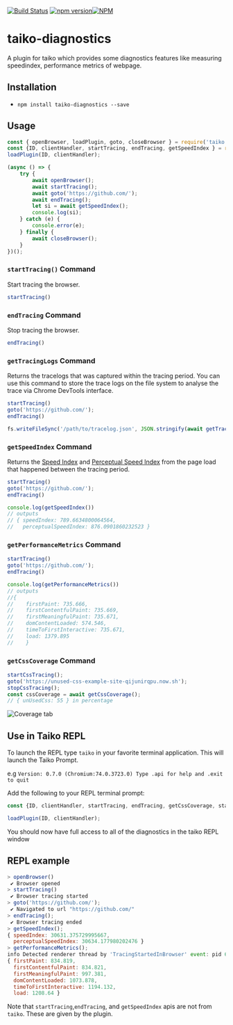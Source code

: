 [![Build Status](https://dev.azure.com/saikrishna321/taiko-diagnostics/_apis/build/status/saikrishna321.taiko-diagnostics?branchName=master)](https://dev.azure.com/saikrishna321/taiko-diagnostics/_build/latest?definitionId=4&branchName=master) [![npm version](https://badge.fury.io/js/taiko-diagnostics.svg)](https://badge.fury.io/js/taiko-diagnostics)[![NPM](https://nodei.co/npm/taiko-diagnostics.png)](https://nodei.co/npm/taiko-diagnostics/)

# taiko-diagnostics

A plugin for taiko which provides some diagnostics features like measuring speedindex, performance metrics of webpage.

## Installation

* `npm install taiko-diagnostics --save`

## Usage

```javascript
const { openBrowser, loadPlugin, goto, closeBrowser } = require('taiko');
const {ID, clientHandler, startTracing, endTracing, getSpeedIndex } = require('taiko-diagnostics');
loadPlugin(ID, clientHandler);

(async () => {
    try {
        await openBrowser();
        await startTracing();
        await goto('https://github.com/');
        await endTracing();
        let si = await getSpeedIndex();
        console.log(si);
    } catch (e) {
        console.error(e);
    } finally {
        await closeBrowser();
    }
})();
```

### `startTracing()` Command

Start tracing the browser.

```js
startTracing()
```

### `endTracing` Command

Stop tracing the browser.

```js
endTracing()
```

### `getTracingLogs` Command

Returns the tracelogs that was captured within the tracing period. You can use this command to store the trace logs on the file system to analyse the trace via Chrome DevTools interface.

```js
startTracing()
goto('https://github.com/');
endTracing()

fs.writeFileSync('/path/to/tracelog.json', JSON.stringify(await getTracingLogs()))
```

### `getSpeedIndex` Command

Returns the [Speed Index](https://sites.google.com/a/webpagetest.org/docs/using-webpagetest/metrics/speed-index) and [Perceptual Speed Index](https://developers.google.com/web/tools/lighthouse/audits/speed-index) from the page load that happened between the tracing period.

```js
startTracing()
goto('https://github.com/');
endTracing()

console.log(getSpeedIndex())
// outputs
// { speedIndex: 789.6634800064564,
//   perceptualSpeedIndex: 876.0901860232523 }
```

### `getPerformanceMetrics` Command

```js
startTracing()
goto('https://github.com/');
endTracing()

console.log(getPerformanceMetrics())
// outputs
//{
//    firstPaint: 735.666,
//    firstContentfulPaint: 735.669,
//    firstMeaningfulPaint: 735.671,
//    domContentLoaded: 574.546,
//    timeToFirstInteractive: 735.671,
//    load: 1379.895
//    }
```

### `getCssCoverage` Command

```js
startCssTracing();
goto('https://unused-css-example-site-qijunirqpu.now.sh');
stopCssTracing();
const cssCoverage = await getCssCoverage();
// { unUsedCss: 55 } in percentage
```

![Coverage tab](/images/css.png)

## Use in Taiko REPL

To launch the REPL type `taiko` in your favorite terminal application. This will launch the Taiko Prompt.

e.g
`Version: 0.7.0 (Chromium:74.0.3723.0)
Type .api for help and .exit to quit`

Add the following to your REPL terminal prompt:

```js
const {ID, clientHandler, startTracing, endTracing, getCssCoverage, startCssTracing, stopCssTracing, getPerformanceMetrics, getSpeedIndex } = require('taiko-diagnostics');

loadPlugin(ID, clientHandler);
```

You should now have full access to all of the diagnostics in the taiko REPL window

## REPL example

```js
> openBrowser()
 ✔ Browser opened
> startTracing()
 ✔ Browser tracing started
> goto('https://github.com/');
 ✔ Navigated to url "https://github.com/"
> endTracing();
 ✔ Browser tracing ended
> getSpeedIndex();
{ speedIndex: 30631.375729995667,
  perceptualSpeedIndex: 30634.177980202476 }
> getPerformanceMetrics();
info Detected renderer thread by 'TracingStartedInBrowser' event: pid 69317, tid 775
{ firstPaint: 834.819,
  firstContentfulPaint: 834.821,
  firstMeaningfulPaint: 997.381,
  domContentLoaded: 1073.878,
  timeToFirstInteractive: 1194.132,
  load: 1208.64 }
  ```

Note that `startTracing`,`endTracing`, and `getSpeedIndex` apis are not from `taiko`. These are given by the plugin.
